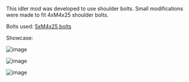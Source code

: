 This idler mod was developed to use shoulder bolts. Small modifications were made to fit 4xM4x25 shoulder bolts.

Bolts used:
[5xM4x25 bolts](https://nl.aliexpress.com/item/1005001698010943.html?spm=a2g0o.9042311.0.0.27424c4dDKq2rC)


Showcase:

![image](https://user-images.githubusercontent.com/93599544/148425368-3dde93f5-745b-4c73-bcdd-ce212a68ab47.png)

![image](https://user-images.githubusercontent.com/93599544/148425474-9f4a2ee6-371b-4f64-9b8a-fa47079575c6.png)

![image](https://user-images.githubusercontent.com/93599544/148425711-378c8d4e-6275-4190-bc41-88556c59c1d6.png)
